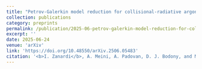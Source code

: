 ```yaml
---
title: "Petrov-Galerkin model reduction for collisional-radiative argon plasma"
collection: publications
category: preprints
permalink: /publication/2025-06-petrov-galerkin-model-reduction-for-collisional-radiative-argon-plasma
excerpt: ''
date: 2025-06-24
venue: 'arXiv'
link: 'https://doi.org/10.48550/arXiv.2506.05483'
citation: '<b>I. Zanardi</b>, A. Meini, A. Padovan, D. J. Bodony, and M. Panesi. Petrov‑Galerkin model reduction for collisional‑radiative argon plasma. June 2025. DOi: 10.48550/arXiv.2506.05483.'
---
```

